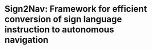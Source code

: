 # Sign2Nav: Framework for efficient conversion of sign language instruction to autonomous navigation
